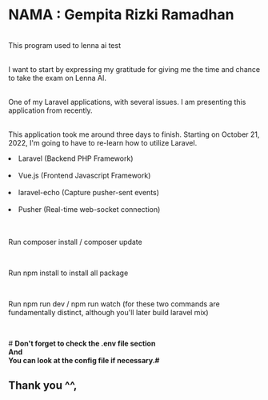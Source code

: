 ﻿# NAMA : Gempita Rizki Ramadhan
<br>
This program used to lenna ai test
<br>
<br>

I want to start by expressing my gratitude for giving me the time and chance to take the exam on Lenna AI.
<br>
<br>

One of my Laravel applications, with several issues. I am presenting this application from recently.
<br>
<br>

This application took me around three days to finish. Starting on October 21, 2022, I'm going to have to re-learn how to utilize Laravel.
<br>
<li>Laravel (Backend PHP Framework)</li>
<br>
<li>Vue.js (Frontend Javascript Framework)</li>
<br>
<li>laravel-echo (Capture pusher-sent events)</li>
<br>
<li>Pusher (Real-time web-socket connection)</li>
<br>
<br>

<p>Run composer install / composer update </p>
<br>

<p>Run npm install to install all package </p>
<br>

<p>Run npm run dev / npm run watch (for these two commands are fundamentally distinct, although you'll later build laravel mix)</p>
<br>

﻿# <b> Don't forget to check the .env file section</b>
 <br>
<b>And</b>
<br>
<b>You can look at the config file if necessary.#</b>
 
<H2> Thank you ^^, </H2>

